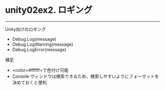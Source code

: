 # unity02ex2. ロギング
________________________________________
Unity向けのロギング

- Debug.Log(message)
- Debug.LogWarning(message)
- Debug.LogError(message)

補足

- \<color=#ffffff>で色付け可能
- Console ウィンドウは検索できるため、検索しやすいようにフォーマットを決めておくと便利